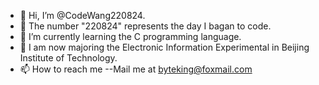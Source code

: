 - 👋 Hi, I’m @CodeWang220824.
- 👀 The number "220824" represents the day I bagan to code.
- 🌱 I’m currently learning the C programming language.
- 🏫 I am now majoring the Electronic Information Experimental in Beijing Institute of Technology.
- 📫 How to reach me --Mail me at byteking@foxmail.com
<!---
CodeWang220824/CodeWang220824 is a ✨ special ✨ repository because its `README.md` (this file) appears on your GitHub profile.
You can click the Preview link to take a look at your changes.
--->
